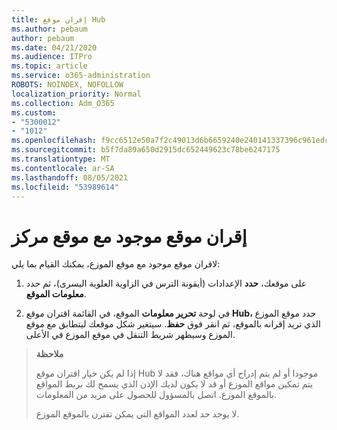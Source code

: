```yaml
---
title: إقران موقع Hub
ms.author: pebaum
author: pebaum
ms.date: 04/21/2020
ms.audience: ITPro
ms.topic: article
ms.service: o365-administration
ROBOTS: NOINDEX, NOFOLLOW
localization_priority: Normal
ms.collection: Adm_O365
ms.custom:
- "5300012"
- "1012"
ms.openlocfilehash: f9cc6512e50a7f2c49013d6b6659240e240141337396c961edc04225e130f54b
ms.sourcegitcommit: b5f7da89a650d2915dc652449623c78be6247175
ms.translationtype: MT
ms.contentlocale: ar-SA
ms.lasthandoff: 08/05/2021
ms.locfileid: "53989614"
---
```

# <a name="associate-existing-site-with-a-hub-site"></a>إقران موقع موجود مع موقع مركز

لاقران موقع موجود مع موقع الموزع، يمكنك القيام بما يلي:
  
1. على موقعك، **حدد** الإعدادات (أيقونة الترس في الزاوية العلوية اليسرى)، ثم حدد **معلومات الموقع**.

2. في لوحة **تحرير معلومات** الموقع، في القائمة اقتران موقع **Hub،** حدد موقع الموزع الذي تريد إقرانه بالموقع، ثم انقر فوق **حفظ**. سيتغير شكل موقعك ليتطابق مع موقع الموزع وسيظهر شريط التنقل في موقع الموزع في الأعلى.

>**ملاحظة**
>
>إذا لم يكن خيار اقتران موقع Hub موجودا أو لم يتم إدراج أي مواقع هناك، فقد لا يتم تمكين مواقع الموزع أو قد لا يكون لديك الإذن الذي يسمح لك بربط المواقع بالموقع الموزع. اتصل بالمسؤول للحصول على مزيد من المعلومات.
>
>لا يوجد حد لعدد المواقع التي يمكن تقترن بالموقع الموزع.
  